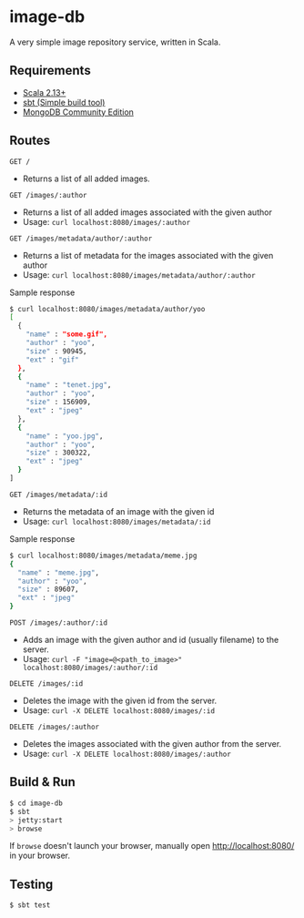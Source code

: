 # image-db #

A very simple image repository service, written in Scala.

## Requirements ##

* [Scala 2.13+](https://www.scala-lang.org/)
* [sbt (Simple build tool)](https://www.scala-sbt.org/)
* [MongoDB Community Edition](https://www.mongodb.com/)

## Routes ##

`GET /`
* Returns a list of all added images.

`GET /images/:author`
* Returns a list of all added images associated with the given author
* Usage: `curl localhost:8080/images/:author`

`GET /images/metadata/author/:author`
* Returns a list of metadata for the images associated with the given author
* Usage: `curl localhost:8080/images/metadata/author/:author`

Sample response
```sh
$ curl localhost:8080/images/metadata/author/yoo
[
  {
    "name" : "some.gif",
    "author" : "yoo",
    "size" : 90945,
    "ext" : "gif"
  },
  {
    "name" : "tenet.jpg",
    "author" : "yoo",
    "size" : 156909,
    "ext" : "jpeg"
  },
  {
    "name" : "yoo.jpg",
    "author" : "yoo",
    "size" : 300322,
    "ext" : "jpeg"
  }
]
```

`GET /images/metadata/:id`
* Returns the metadata of an image with the given id
* Usage: `curl localhost:8080/images/metadata/:id`

Sample response
```sh
$ curl localhost:8080/images/metadata/meme.jpg
{
  "name" : "meme.jpg",
  "author" : "yoo",
  "size" : 89607,
  "ext" : "jpeg"
}
```

`POST /images/:author/:id`
* Adds an image with the given author and id (usually filename) to the server.
* Usage: `curl -F "image=@<path_to_image>" localhost:8080/images/:author/:id`

`DELETE /images/:id`
* Deletes the image with the given id from the server.
* Usage: `curl -X DELETE localhost:8080/images/:id`

`DELETE /images/:author`
* Deletes the images associated with the given author from the server.
* Usage: `curl -X DELETE localhost:8080/images/:author`

## Build & Run ##

```sh
$ cd image-db
$ sbt
> jetty:start
> browse
```

If `browse` doesn't launch your browser, manually open [http://localhost:8080/](http://localhost:8080/) in your browser.

## Testing ##

```sh
$ sbt test
```

